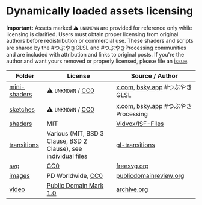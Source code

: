 # Dynamically loaded assets licensing

**Important:** Assets marked ⚠️ `UNKNOWN` are provided for reference only while licensing is clarified.
Users must obtain proper licensing from original authors before redistribution or commercial use.
These shaders and scripts are shared by the #つぶやきGLSL and #つぶやきProcessing communities and are included with attribution and links to original posts. If you're the author and want yours removed or properly licensed, please file an [issue](https://github.com/darosh/px-stream).

| Folder                         | License                                                                      | Source / Author                                                                                             |
|--------------------------------|------------------------------------------------------------------------------|-------------------------------------------------------------------------------------------------------------|
| [mini-shaders](./mini-shaders) | ⚠️ `UNKNOWN` / [CC0](https://creativecommons.org/publicdomain/zero/1.0/)     | [x.com](https://x.com/), [bsky.app](https://bsky.app/) #つぶやきGLSL                                            |
| [sketches](./sketches)         | ⚠️ `UNKNOWN` / [CC0](https://creativecommons.org/publicdomain/zero/1.0/)     | [x.com](https://x.com/), [bsky.app](https://bsky.app/) #つぶやきProcessing                                      |
| [shaders](./shaders)           | MIT                                                                          | [Vidvox/ISF-Files](https://github.com/Vidvox/ISF-Files)                                                     |
| [transitions](./transitions)   | Various (MIT, BSD 3 Clause, BSD 2 Clause), see individual files              | [gl-transitions](https://github.com/gl-transitions/gl-transitions)                                          |
| [svg](./svg)                   | [CC0](https://creativecommons.org/publicdomain/zero/1.0/)                    | [freesvg.org](https://freesvg.org/)                                                                         |
| [images](./images)             | PD Worldwide, [CC0](https://creativecommons.org/publicdomain/zero/1.0/)      | [publicdomainreview.org](https://publicdomainreview.org/collection/hi-res-images-from-the-apollo-missions/) |
| [video](./video)               | [Public Domain Mark 1.0](https://creativecommons.org/publicdomain/mark/1.0/) | [archive.org](https://archive.org/details/publicmovies212/)                                                 |

